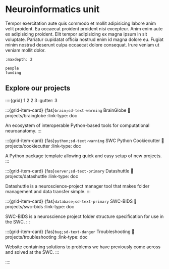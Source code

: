 # Neuroinformatics unit

Tempor exercitation aute quis commodo et mollit adipisicing labore anim velit proident. Ea occaecat proident proident nisi excepteur. Anim enim aute ex adipisicing proident. Elit tempor adipisicing ex magna ipsum in sit voluptate. Pariatur cupidatat officia nostrud enim id magna dolore eu. Fugiat minim nostrud deserunt culpa occaecat dolore consequat. Irure veniam ut veniam mollit dolor.

```{toctree}
:maxdepth: 2

people
funding
```

## Explore our projects

::::{grid} 1 2 2 3
:gutter: 3

:::{grid-item-card} {fas}`brain;sd-text-warning` BrainGlobe
:link: projects/brainglobe
:link-type: doc

An ecosystem of interoperable Python-based tools for computational neuroanatomy.
:::

:::{grid-item-card} {fas}`python;sd-text-warning` SWC Python Cookiecutter
:link: projects/cookiecutter
:link-type: doc

A Python package template allowing quick and easy setup of new projects.
:::

:::{grid-item-card} {fas}`server;sd-text-primary` Datashuttle
:link: projects/datashuttle
:link-type: doc

Datashuttle is a neuroscience-project manager tool that makes folder management and data transfer simple. 
:::

:::{grid-item-card} {fas}`database;sd-text-primary` SWC-BIDS
:link: projects/swc-bids
:link-type: doc

SWC-BIDS is a neuroscience project folder structure specification for use in the SWC.
:::

:::{grid-item-card} {fas}`bug;sd-text-danger` Troubleshooting
:link: projects/troubleshooting
:link-type: doc

Website containing solutions to problems we have previously 
come across and solved at the SWC.
:::

::::
